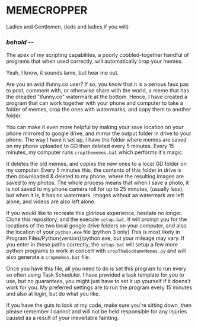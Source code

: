 # MEMECROPPER
Ladies and Gentlemen, (lads and ladies if you will)

### ***behold --***

**T**he apex of my scripting capabilites, a poorly cobbled-together handful of programs that when used correctly, will automatically crop your memes.

Yeah, I know, it sounds lame, but hear me out.


Are you an avid ifunny.co user? If so, you know that it is a serious faux pas to post, comment with, or otherwise share with the world, a meme that has the dreaded "ifunny.co" watermark at the bottom.
Hence, I have created a program that can work together with your phone and computer to take a folder of memes, crop the ones with watermarks, and copy them to another folder.

You can make it even more helpful by making your save location on your phone mirrored to google drive, and mirror the output folder in drive to your phone.
The way I have it set up, I have the folder where memes are saved on my phone uploaded to GD then deleted every 5 minutes. Every 15 minutes, my computer runs `cropthememes.bat` which performs it's magic.

It deletes the old memes, and copies the new ones to a local GD folder on my computer. Every 5 minutes this, the contents of this folder in drive is then downloaded & deleted to my phone, where the resulting images are saved to my photos.
The whole process means that when I save a photo, it is not saved to my phone camera roll for up to 25 minutes, (usually less), but when it is, it has no watermark.
Images without aa watermark are left alone, and videos are also left alone.

If you would like to recreate this glorious experience, hesitate no longer. Clone this repository, and the execute `setup.bat`. It will prompt you for the locations of the two local google drive folders on your computer, and also the location of your `python.exe` file (python 3 only)
This is most likely in Program Files/Python{version}/python.exe, but your mileage may vary. If you enter in these paths correctly, the `setup.bat` will setup a few more python programs to work in concert with `cropTheGoddamnMemes.py` and will also generate a `cropmemes.bat` file.

Once you have this file, all you need to do is set this program to run every so often using Task Scheduler. I have provided a task template for you to use, but no guarantees, you might just have to set it up yourself if it doens't work for you.
My preferred settings are to run the program every 15 minutes and also at login, but do what you like.

If you have the guts to look at my code, make sure you're sitting down, then please remember I cannot and will not be held responsible for any injuries caused as a result of your ineveitable fainting.
